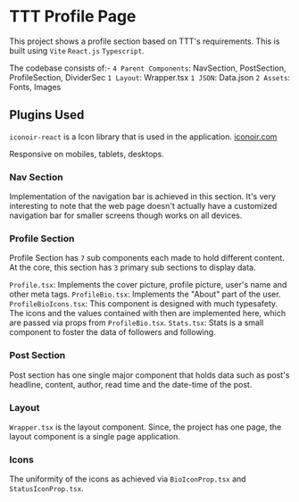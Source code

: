 # TTT Profile Page

This project shows a profile section based on TTT's requirements.
This is built using `Vite` `React.js` `Typescript`.

The codebase consists of:-
`4 Parent Components`: NavSection, PostSection, ProfileSection, DividerSec
`1 Layout`: Wrapper.tsx
`1 JSON`: Data.json
`2 Assets`: Fonts, Images

## Plugins Used

`iconoir-react` is a Icon library that is used in the application.
[iconoir.com](https://iconoir.com)

Responsive on mobiles, tablets, desktops.

### Nav Section

Implementation of the navigation bar is achieved in this section. It's very interesting to note that the web page doesn't actually have a customized navigation bar for smaller screens though works on all devices.

### Profile Section

Profile Section has `7` sub components each made to hold different content. At the core, this section has `3` primary sub sections to display data.

`Profile.tsx`: Implements the cover picture, profile picture, user's name and other meta tags.
`ProfileBio.tsx`: Implements the "About" part of the user.
`ProfileBioIcons.tsx`: This component is designed with much typesafety. The icons and the values contained with then are implemented here, which are passed via props from `ProfileBio.tsx`.
`Stats.tsx`: Stats is a small component to foster the data of followers and following.

### Post Section

Post section has one single major component that holds data such as post's headline, content, author, read time and the date-time of the post.

### Layout

`Wrapper.tsx` is the layout component. Since, the project has one page, the layout component is a single page application.

### Icons

The uniformity of the icons as achieved via `BioIconProp.tsx` and `StatusIconProp.tsx`.